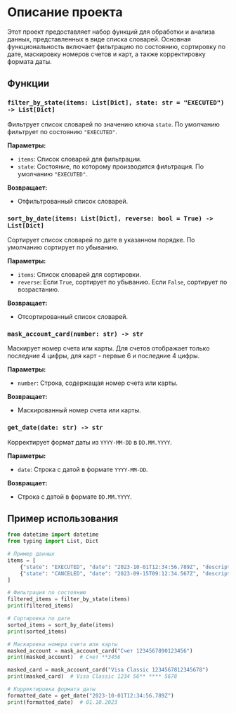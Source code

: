 # Описание проекта

Этот проект предоставляет набор функций для обработки и анализа данных, представленных в виде списка словарей. Основная функциональность включает фильтрацию по состоянию, сортировку по дате, маскировку номеров счетов и карт, а также корректировку формата даты.

## Функции

### `filter_by_state(items: List[Dict], state: str = "EXECUTED") -> List[Dict]`
Фильтрует список словарей по значению ключа `state`. По умолчанию фильтрует по состоянию `"EXECUTED"`.

**Параметры:**
- `items`: Список словарей для фильтрации.
- `state`: Состояние, по которому производится фильтрация. По умолчанию `"EXECUTED"`.

**Возвращает:**
- Отфильтрованный список словарей.

### `sort_by_date(items: List[Dict], reverse: bool = True) -> List[Dict]`
Сортирует список словарей по дате в указанном порядке. По умолчанию сортирует по убыванию.

**Параметры:**
- `items`: Список словарей для сортировки.
- `reverse`: Если `True`, сортирует по убыванию. Если `False`, сортирует по возрастанию.

**Возвращает:**
- Отсортированный список словарей.

### `mask_account_card(number: str) -> str`
Маскирует номер счета или карты. Для счетов отображает только последние 4 цифры, для карт - первые 6 и последние 4 цифры.

**Параметры:**
- `number`: Строка, содержащая номер счета или карты.

**Возвращает:**
- Маскированный номер счета или карты.

### `get_date(date: str) -> str`
Корректирует формат даты из `YYYY-MM-DD` в `DD.MM.YYYY`.

**Параметры:**
- `date`: Строка с датой в формате `YYYY-MM-DD`.

**Возвращает:**
- Строка с датой в формате `DD.MM.YYYY`.

## Пример использования

```python
from datetime import datetime
from typing import List, Dict

# Пример данных
items = [
    {"state": "EXECUTED", "date": "2023-10-01T12:34:56.789Z", "description": "Перевод организации", "from": "Счет 1234567890123456", "to": "Счет 9876543210987654", "operationAmount": {"amount": "1000.00", "currency": {"name": "USD", "code": "USD"}}},
    {"state": "CANCELED", "date": "2023-09-15T09:12:34.567Z", "description": "Перевод с карты на карту", "from": "Visa Classic 1234567812345678", "to": "Maestro 9876543298765432", "operationAmount": {"amount": "500.00", "currency": {"name": "EUR", "code": "EUR"}}},
]

# Фильтрация по состоянию
filtered_items = filter_by_state(items)
print(filtered_items)

# Сортировка по дате
sorted_items = sort_by_date(items)
print(sorted_items)

# Маскировка номера счета или карты
masked_account = mask_account_card("Счет 1234567890123456")
print(masked_account)  # Счет **3456

masked_card = mask_account_card("Visa Classic 1234567812345678")
print(masked_card)  # Visa Classic 1234 56** **** 5678

# Корректировка формата даты
formatted_date = get_date("2023-10-01T12:34:56.789Z")
print(formatted_date)  # 01.10.2023

